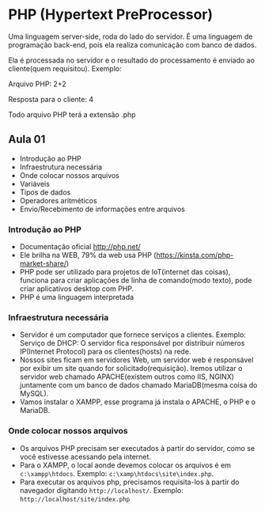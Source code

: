 # PHP (Hypertext PreProcessor)
Uma linguagem server-side, roda do lado do servidor. É uma linguagem de programação back-end, pois ela realiza comunicação com banco de dados.

Ela é processada no servidor e o resultado do processamento é enviado ao cliente(quem requisitou). Exemplo: 

Arquivo PHP: 2+2

Resposta para o cliente: 4

Todo arquivo PHP terá a extensão .php

## Aula 01
- Introdução ao PHP
- Infraestrutura necessária
- Onde colocar nossos arquivos
- Variáveis
- Tipos de dados
- Operadores aritméticos
- Envio/Recebimento de informações entre arquivos

### Introdução ao PHP
- Documentação oficial http://php.net/
- Ele brilha na WEB, 79% da web usa PHP (https://kinsta.com/php-market-share/)
- PHP pode ser utilizado para projetos de IoT(internet das coisas), funciona para criar aplicações de linha de comando(modo texto), pode criar aplicativos desktop com PHP.
- PHP é uma linguagem interpretada

### Infraestrutura necessária
- Servidor é um computador que fornece serviços a clientes. Exemplo: Serviço de DHCP: O servidor fica responsável por distribuir números IP(Internet Protocol) para os clientes(hosts) na rede.
- Nossos sites ficam em servidores Web, um servidor web é responsável por exibir um site quando for solicitado(requisição). Iremos utilizar o servidor web chamado APACHE(existem outros como IIS, NGINX) juntamente com um banco de dados chamado MariaDB(mesma coisa do MySQL).
- Vamos instalar o XAMPP, esse programa já instala o APACHE, o PHP e o MariaDB.

### Onde colocar nossos arquivos
- Os arquivos PHP precisam ser executados à partir do servidor, como se você estivesse acessando pela internet.
- Para o XAMPP, o local aonde devemos colocar os arquivos é em `c:\xampp\htdocs`. Exemplo: `c:\xamp\htdocs\site\index.php`.
- Para executar os arquivos php, precisamos requisita-los à partir do navegador digitando `http://localhost/`. Exemplo: `http://localhost/site/index.php`

